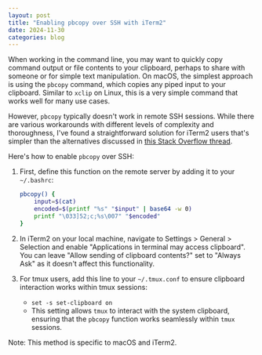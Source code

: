 ```yaml
---
layout: post
title: "Enabling pbcopy over SSH with iTerm2"
date: 2024-11-30
categories: blog
---
```


When working in the command line, you may want to quickly copy command output or file contents to your clipboard, perhaps to share with someone or for simple text manipulation. On macOS, the simplest approach is using the `pbcopy` command, which copies any piped input to your clipboard. Similar to `xclip` on Linux, this is a very simple command that works well for many use cases.

However, `pbcopy` typically doesn't work in remote SSH sessions. While there are various workarounds with different levels of complexity and thoroughness, I've found a straightforward solution for iTerm2 users that's simpler than the alternatives discussed in [this Stack Overflow thread](https://stackoverflow.com/questions/1152362/how-to-send-data-to-local-clipboard-from-a-remote-ssh-session).

Here's how to enable `pbcopy` over SSH:

1. First, define this function on the remote server by adding it to your `~/.bashrc`:

    ```bash
    pbcopy() {
        input=$(cat)
        encoded=$(printf "%s" "$input" | base64 -w 0)
        printf "\033]52;c;%s\007" "$encoded"
    }
    ```

2. In iTerm2 on your local machine, navigate to Settings > General > Selection and enable "Applications in terminal may access clipboard". You can leave "Allow sending of clipboard contents?" set to "Always Ask" as it doesn't affect this functionality.

3. For tmux users, add this line to your `~/.tmux.conf` to ensure clipboard interaction works within tmux sessions:
   - `set -s set-clipboard on`
   - This setting allows `tmux` to interact with the system clipboard, ensuring that the `pbcopy` function works seamlessly within `tmux` sessions.

Note: This method is specific to macOS and iTerm2.
